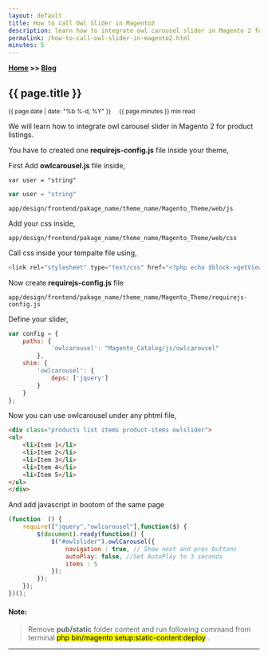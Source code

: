```yaml
---
layout: default
title: How to call Owl Slider in Magento2
description: learn how to integrate owl carousel slider in Magento 2 for product listings.
permalink: /how-to-call-owl-slider-in-magento2.html
minutes: 5
---
```

**[Home](https://supravatm.github.io/) >> [Blog](/blogs.html)**

##  {{ page.title }}

<small>
    <i class="fa-regular fa-calendar"></i> {{ page.date | date: "%b %-d, %Y" }}  &nbsp; &nbsp;
    <i class="fa-regular fa-clock"></i> {{ page.minutes }} min read
</small>


We will learn how to integrate owl carousel slider in Magento 2 for product listings.

You have to created one **requirejs-config.js** file inside your theme,

First Add **owlcarousel.js** file inside,


<pre lang="javascript"><code>var user = "string"
</code></pre>


```js
var user = "string"
```


```
app/design/frontend/pakage_name/theme_name/Magento_Theme/web/js
```

Add your css inside,

```
app/design/frontend/pakage_name/theme_name/Magento_Theme/web/css
```
Call css inside your tempalte file using,

```javascript
<link rel="stylesheet" type="text/css" href="<?php echo $block->getViewFileUrl('Magento_Catalog::css/owlcarousel.css')?>">
```

Now create **requirejs-config.js** file

```
app/design/frontend/pakage_name/theme_name/Magento_Theme/requirejs-config.js
```

Define your slider,

```javascript
var config = {
    paths: {            
            'owlcarousel': "Magento_Catalog/js/owlcarousel"
        },   
    shim: {
        'owlcarousel': {
            deps: ['jquery']
        }
    }
};
```


Now you can use owlcarousel under any phtml file,

```html
<div class="products list items product-items owlslider">
<ul>
    <li>Item 1</li>
    <li>Item 2</li>
    <li>Item 3</li>
    <li>Item 4</li>
    <li>Item 5</li>       
</ul>
</div>
```

And add javascript in bootom of the same page

```javascript
(function  () {
    require(["jquery","owlcarousel"],function($) {
        $(document).ready(function() {
            $("#owlslider").owlCarousel({
                navigation : true, // Show next and prev buttons
                autoPlay: false, //Set AutoPlay to 3 seconds
                items : 5
            });
        });
    });
})();
```

#### Note:

> Remove **pub/static** folder content and run following command from terminal <mark>php bin/magento setup:static-content:deploy</mark> .


_________________


